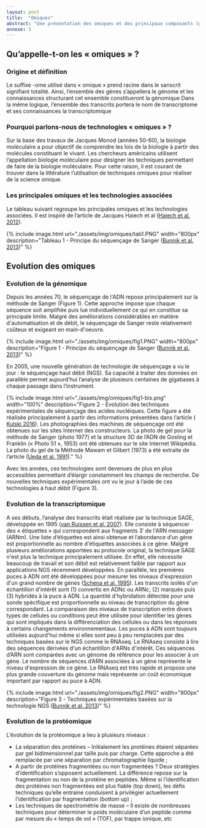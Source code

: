 ```yaml
---
layout: post
title:  "Omiques"
abstract: "Une présentation des omiques et des principaux composants (génomique, transcriptomique et protéomique)."
annexe: 3
---
```


## Qu’appelle-t-on les « omiques » ?

### Origine et définition

Le suffixe -ome utilisé dans « omique » prend racine dans le sanscrit signifiant totalité. Ainsi,
l’ensemble des gènes s’appellera le génome et les connaissances structurant cet ensemble
constitueront la génomique Dans la même logique, l’ensemble des transcrits portera le nom de
transcriptome et ses connaissances la transcriptomique

### Pourquoi parlons-nous de technologies « omiques » ?

Sur la base des travaux de Jacques Monod (années 50-60), la biologie moléculaire a pour
objectif de comprendre les lois de la biologie à partir des molécules constituant le vivant. Les
chercheurs américains utilisent l’appellation biologie moléculaire pour désigner les techniques
permettant de faire de la biologie moléculaire. Pour cette raison, il est courant de trouver dans
la littérature l’utilisation de techniques omiques pour réaliser de la science omique.

### Les principales omiques et les technologies associées

Le tableau suivant regroupe les principales omiques et les technologies associées. Il est inspiré
de l’article de Jacques Haiech et al ([Haiech et al. 2012](https://doi.org/10.1051/medsci/2012282020)).

{% include image.html url="./assets/img/omiques/tab1.PNG" width="800px" description="Tableau 1 - Principe du séquençage de Sanger (<a href='https://doi.org/10.1089/wound.2012.0379' target='_blank'>Bunnik et al. 2013</a>)" %}

## Evolution des omiques

### Evolution de la génomique

Depuis les années 70, le séquençage de l'ADN repose principalement sur la méthode de Sanger
(Figure 1). Cette approche impose que chaque séquence soit amplifiée puis lue
individuellement ce qui en constitue sa principale limite. Malgré des améliorations
considérables en matière d'automatisation et de débit, le séquençage de Sanger reste
relativement coûteux et exigeant en main-d'oeuvre. 

{% include image.html url="./assets/img/omiques/fig1.PNG" width="800px" description="Figure 1 - Principe du séquençage de Sanger (<a href='https://doi.org/10.1089/wound.2012.0379' target='_blank'>Bunnik et al. 2013</a>)" %}

En 2005, une nouvelle génération de
technologie de séquençage a vu le jour : le séquençage haut débit (NGS). Sa capacité à traiter
des données en parallèle permet aujourd’hui l’analyse de plusieurs centaines de gigabases à
chaque passage dans l’instrument.

{% include image.html url="./assets/img/omiques/fig1-bis.png" width="100%" description="Figure 2 - Evolution des techniques expérimentales de séquençage des acides nucléiques. Cette figure a été réalisée principalement à partir des informations présentées dans l’article (<a href='http://dx.doi.org/10.5772/61964' target='_blank'> Kulski 2016</a>). Les photographies des machines de séquençage ont été obtenues sur les sites Internet des constructeurs. La photo de gel pour la méthode de Sanger (photo 1977) et la structure 3D de l’ADN de Gosling et Franklin (« Photo 51 », 1953) ont été obtenues sur le site Internet Wikipédia. La photo du gel de la Méthode Mawam et Gilbert (1973) a été extraite de l’article (<a href='https://doi.org/10.1093/nar/19.13.3689' target='_blank'>Ueda et al. 1991</a>)." %} 

Avec les années, ces technologies sont devenues de plus en plus accessibles permettant d’élargir
constamment les champs de recherche. De nouvelles techniques expérimentales ont vu le jour
à l’aide de ces technologies à haut débit (Figure 3).

### Evolution de la transcriptomique

A ses débuts, l’analyse des transcrits était réalisée par la technique SAGE, développée en 1995
([van Ruissen et al. 2007](https://doi.org/10.1385/1-59259-780-7:161)). Elle consiste à séquencer des « étiquettes » qui correspondent aux
fragments 3′ de l'ARN messager (ARNm). Une liste d’étiquettes est ainsi obtenue et
l’abondance d’un gène est proportionnelle au nombre d'étiquettes associées à ce gène. Malgré
plusieurs améliorations apportées au protocole original, la technique SAGE n'est plus la
technique principalement utilisée. En effet, elle nécessite beaucoup de travail et son débit est
relativement faible par rapport aux applications NGS récemment développées.
En parallèle, les premières puces à ADN ont été développées pour mesurer les niveaux
d'expression d'un grand nombre de gènes ([Schena et al. 1995](https://doi.org/10.1126/science.270.5235.467)). Les transcrits isolés d'un
échantillon d'intérêt sont (1) convertis en ADNc ou ARNc, (2) marqués puis (3) hybridés à la
puce à ADN. La quantité d'hybridation détectée pour une sonde spécifique est proportionnelle
au niveau de transcription du gène correspondant. La comparaison des niveaux de transcription
entre divers types de cellules ou conditions peut être utilisée pour identifier les gènes qui sont 
impliqués dans la différenciation des cellules ou dans les réponses à certains changements
environnementaux. Les puces à ADN sont toujours utilisées aujourd'hui même si elles sont peu
à peu remplacées par des techniques basées sur le NGS comme le RNAseq.
Le RNAseq consiste à lire des séquences dérivées d'un échantillon d'ARNs d'intérêt. Ces
séquences d’ARN sont comparées avec un génome de référence pour les associer à un gène. Le
nombre de séquences d’ARN associées à un gène représente le niveau d'expression de ce gène.
Le RNAseq est très rapide et propose une plus grande couverture du génome mais représente
un coût économique important par rapport au puce à ADN.

{% include image.html url="./assets/img/omiques/fig2.PNG" width="800px" description="Figure 3 - Techniques expérimentales basées sur la technologie NGS (<a href='https://doi.org/10.1089/wound.2012.0379' target='_blank'>Bunnik et al. 2013</a>)" %}

### Evolution de la protéomique

L’évolution de la protéomique a lieu à plusieurs niveaux :

- La séparation des protéines – Initialement les protéines étaient séparées par gel
bidimensionnel par taille puis par charge. Cette approche a été remplacée par une
séparation par chromatographie liquide ;
- A partir de protéines fragmentées ou non fragmentées ? Deux stratégies d’identification
s’opposent actuellement. La différence repose sur la fragmentation ou non de la protéine
en peptides. Même si l’identification des protéines non fragmentées est plus fiable (top
down), les défis techniques qu’elle entraine conduisent à privilégier actuellement
l’identification par fragmentation (bottom up) ;
- Les techniques de spectrométrie de masse – Il existe de nombreuses techniques pour
déterminer le poids moléculaire d’un peptide comme par mesure du « temps de vol »
(TOF), par trappe ionique, etc